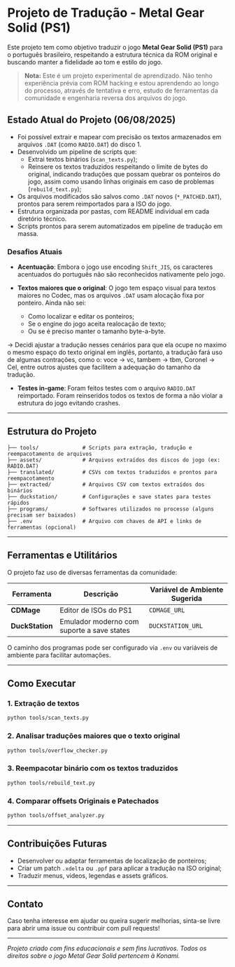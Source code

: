# Projeto de Tradução - Metal Gear Solid (PS1)

Este projeto tem como objetivo traduzir o jogo **Metal Gear Solid (PS1)** para o português brasileiro, respeitando a estrutura técnica da ROM original e buscando manter a fidelidade ao tom e estilo do jogo.

> **Nota:** Este é um projeto experimental de aprendizado. Não tenho experiência prévia com ROM hacking e estou aprendendo ao longo do processo, através de tentativa e erro, estudo de ferramentas da comunidade e engenharia reversa dos arquivos do jogo.

## Estado Atual do Projeto (06/08/2025)

- Foi possível extrair e mapear com precisão os textos armazenados em arquivos `.DAT` (como `RADIO.DAT`) do disco 1.
- Desenvolvido um pipeline de scripts que:
  - Extrai textos binários (`scan_texts.py`);
  - Reinsere os textos traduzidos respeitando o limite de bytes do original, indicando traduções que possam quebrar os ponteiros do jogo, assim como usando linhas originais em caso de problemas (`rebuild_text.py`);
- Os arquivos modificados são salvos como `.DAT` novos (`*_PATCHED.DAT`), prontos para serem reimportados para a ISO do jogo.
- Estrutura organizada por pastas, com README individual em cada diretório técnico.
- Scripts prontos para serem automatizados em pipeline de tradução em massa.

### Desafios Atuais

- **Acentuação**: Embora o jogo use encoding `Shift_JIS`, os caracteres acentuados do português não são reconhecidos nativamente pelo jogo.


- **Textos maiores que o original**: O jogo tem espaço visual para textos maiores no Codec, mas os arquivos `.DAT` usam alocação fixa por ponteiro. Ainda não sei:
  - Como localizar e editar os ponteiros;
  - Se o engine do jogo aceita realocação de texto;
  - Ou se é preciso manter o tamanho byte-a-byte.

-> Decidi ajustar a tradução nesses cenários para que ela ocupe no maximo o mesmo espaço do texto original em inglês, portanto, a tradução fará uso de algumas contrações, como o: voce -> vc, tambem -> tbm, Coronel -> Cel, entre outros ajustes que facilitem a adequação do tamanho da tradução.

-  **Testes in-game**: Foram feitos testes com o arquivo `RADIO.DAT` reimportado. Foram reinseridos todos os textos de forma a não violar a estrutura do jogo evitando crashes.

---

## Estrutura do Projeto

```plaintext
├── tools/              # Scripts para extração, tradução e reempacotamento de arquivos
├── assets/             # Arquivos extraídos dos discos do jogo (ex: RADIO.DAT)
├── translated/         # CSVs com textos traduzidos e prontos para reempacotamento
├── extracted/          # Arquivos CSV com textos extraídos dos binários
├── duckstation/        # Configurações e save states para testes rápidos
├── programs/           # Softwares utilizados no processo (alguns precisam ser baixados)
├── .env                # Arquivo com chaves de API e links de ferramentas (opcional)
```

---

## Ferramentas e Utilitários

O projeto faz uso de diversas ferramentas da comunidade:

| Ferramenta         | Descrição                                  | Variável de Ambiente Sugerida |
| ------------------ | ------------------------------------------ | ----------------------------- |
| **CDMage**         | Editor de ISOs do PS1                      | `CDMAGE_URL`                  |
| **DuckStation**    | Emulador moderno com suporte a save states | `DUCKSTATION_URL`             |

O caminho dos programas pode ser configurado via `.env` ou variáveis de ambiente para facilitar automações.

---

## Como Executar

### 1. Extração de textos

```bash
python tools/scan_texts.py
```


### 2. Analisar traduções maiores que o texto original

```bash
python tools/overflow_checker.py
```

### 3. Reempacotar binário com os textos traduzidos

```bash
python tools/rebuild_text.py
```

### 4. Comparar offsets Originais e Patechados

```bash
python tools/offset_analyzer.py
```

---

## Contribuições Futuras

* Desenvolver ou adaptar ferramentas de localização de ponteiros;
* Criar um patch `.xdelta` ou `.ppf` para aplicar a tradução na ISO original;
* Traduzir menus, videos, legendas e assets gráficos.

---

## Contato

Caso tenha interesse em ajudar ou queira sugerir melhorias, sinta-se livre para abrir uma issue ou contribuir com pull requests!

---

*Projeto criado com fins educacionais e sem fins lucrativos. Todos os direitos sobre o jogo Metal Gear Solid pertencem à Konami.*